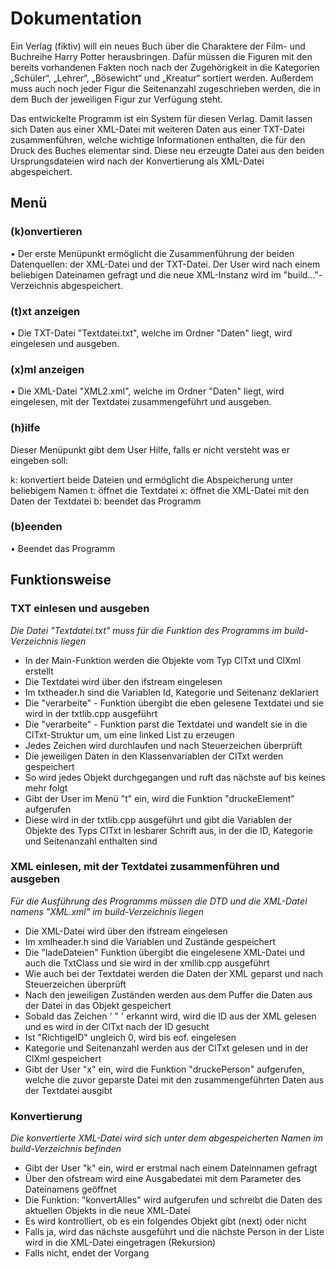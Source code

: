 # Dokumentation
Ein Verlag (fiktiv) will ein neues Buch über die Charaktere der Film- und Buchreihe Harry Potter herausbringen. Dafür müssen die Figuren mit den bereits vorhandenen Fakten noch nach der Zugehörigkeit in die Kategorien „Schüler“, „Lehrer“, „Bösewicht“ und „Kreatur“ sortiert werden. Außerdem muss auch noch jeder Figur die Seitenanzahl zugeschrieben werden, die in dem Buch der jeweiligen Figur zur Verfügung steht.

Das entwickelte Programm ist ein System für diesen Verlag. Damit lassen sich Daten aus einer XML-Datei mit weiteren Daten aus einer TXT-Datei zusammenführen, welche wichtige Informationen enthalten, die für den Druck des Buches elementar sind. Diese neu erzeugte Datei aus den beiden Ursprungsdateien wird nach der Konvertierung als XML-Datei abgespeichert.
## Menü
### (k)onvertieren
•	Der erste Menüpunkt ermöglicht die Zusammenführung der beiden Datenquellen: der XML-Datei und der TXT-Datei. Der User wird nach einem beliebigen Dateinamen gefragt und die neue XML-Instanz wird im "build..."-Verzeichnis abgespeichert.
### (t)xt anzeigen
• Die TXT-Datei "Textdatei.txt", welche im Ordner "Daten" liegt, wird eingelesen und ausgeben.
### (x)ml anzeigen
• Die XML-Datei "XML2.xml", welche im Ordner "Daten" liegt, wird eingelesen, mit der Textdatei zusammengeführt und ausgeben.
### (h)ilfe
Dieser Menüpunkt gibt dem User Hilfe, falls er nicht versteht was er eingeben soll:

k: konvertiert beide Dateien und ermöglicht die Abspeicherung unter beliebigem Namen
t: öffnet die Textdatei
x: öffnet die XML-Datei mit den Daten der Textdatei
b: beendet das Programm 



### (b)eenden
•	Beendet das Programm 
## Funktionsweise
### TXT einlesen und ausgeben
*Die Datei "Textdatei.txt" muss für die Funktion des Programms im build-Verzeichnis liegen*

 - In der Main-Funktion werden die Objekte vom Typ ClTxt und ClXml     erstellt
 - Die Textdatei wird über den ifstream eingelesen 
 - Im txtheader.h sind die Variablen Id, Kategorie und Seitenanz deklariert
 - Die "verarbeite" - Funktion übergibt die eben gelesene Textdatei und sie wird in der txtlib.cpp ausgeführt
 - Die "verarbeite" - Funktion parst die Textdatei und wandelt sie in die ClTxt-Struktur um, um eine linked List zu erzeugen
 - Jedes Zeichen wird durchlaufen und nach Steuerzeichen überprüft
 - Die jeweiligen Daten in den Klassenvariablen der ClTxt werden gespeichert
 -   So wird jedes Objekt durchgegangen und ruft das nächste auf bis keines mehr folgt
 - Gibt der User im Menü "t" ein, wird die Funktion "druckeElement" aufgerufen
 - Diese wird in der txtlib.cpp ausgeführt und gibt die Variablen der Objekte des Typs ClTxt in lesbarer Schrift aus, in der die ID, Kategorie und Seitenanzahl enthalten sind

### XML einlesen, mit der Textdatei zusammenführen und ausgeben
*Für die Ausführung des Programms müssen die DTD und die XML-Datei namens "XML.xml"  im build-Verzeichnis liegen*

 - Die XML-Datei wird über den ifstream eingelesen
 - Im xmlheader.h sind die Variablen und Zustände gespeichert 
 - Die "ladeDateien" Funktion übergibt die eingelesene XML-Datei und auch die TxtClass und sie wird in der xmllib.cpp ausgeführt
 - Wie auch bei der Textdatei werden die Daten der XML geparst und nach Steuerzeichen überprüft
 - Nach den jeweiligen Zuständen werden aus dem Puffer die Daten aus der Datei in das Objekt gespeichert
 - Sobald das Zeichen ' " ' erkannt wird, wird die ID aus der XML gelesen und es wird in der ClTxt nach der ID gesucht
 - Ist "RichtigeID" ungleich 0, wird bis eof. eingelesen
 - Kategorie und Seitenanzahl werden aus der ClTxt gelesen und in der ClXml gespeichert
 - Gibt der User "x" ein, wird die Funktion "druckePerson" aufgerufen, welche die zuvor geparste Datei mit den zusammengeführten Daten aus der Textdatei ausgibt
 

### Konvertierung
*Die konvertierte XML-Datei wird sich unter dem abgespeicherten Namen im build-Verzeichnis befinden*

 - Gibt der User "k" ein, wird er erstmal nach einem Dateinnamen gefragt
 - Über den ofstream wird eine Ausgabedatei mit dem Parameter des Dateinamens geöffnet
 - Die Funktion: "konvertAlles" wird aufgerufen und schreibt die Daten des aktuellen Objekts in die neue XML-Datei
 - Es wird kontrolliert, ob es ein folgendes Objekt gibt (next) oder nicht
 - Falls ja, wird das nächste ausgeführt und die nächste Person in der Liste wird in die XML-Datei eingetragen (Rekursion)
 - Falls nicht, endet der Vorgang 
